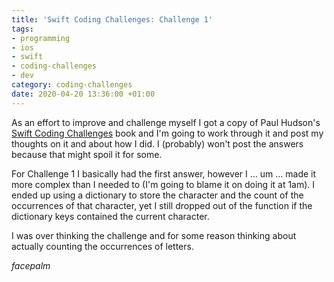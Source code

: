 ```yaml
---
title: 'Swift Coding Challenges: Challenge 1'
tags:
- programming
- ios
- swift
- coding-challenges
- dev
category: coding-challenges
date: 2020-04-20 13:36:00 +01:00
---
```

As an effort to improve and challenge myself I got a copy of Paul Hudson's [Swift Coding Challenges](https://www.hackingwithswift.com/store/swift-coding-challenges) book and I'm going to work through it and post my thoughts on it and about how I did. I (probably) won't post the answers because that might spoil it for some.

For Challenge 1 I basically had the first answer, however I ... um ... made it more complex than I needed to (I'm going to blame it on doing it at 1am). I ended up using a dictionary to store the character and the count of the occurrences of that character, yet I still dropped out of the function if the dictionary keys contained the current character.

I was over thinking the challenge and for some reason thinking about actually counting the occurrences of letters.

*facepalm*
